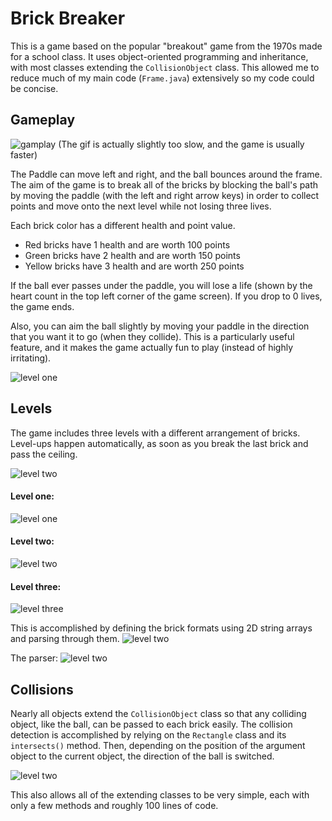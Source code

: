 # Brick Breaker

This is a game based on the popular "breakout" game from the 1970s made for a school class. It 
uses object-oriented programming and inheritance, with most classes extending the `CollisionObject` class. This allowed me to reduce much of my main code (`Frame.java`) extensively so my code could be concise.

## Gameplay

![gamplay](BrickBreaker/images/gamePlay.gif)
(The gif is actually slightly too slow, and the game is usually faster)

The Paddle can move left and right, and the ball bounces around the frame. The aim of the game is to break all of
the bricks by blocking the ball's path by moving the paddle (with the left and right arrow keys) in order to collect points and move onto the next level while not losing three lives. 

Each brick color has a different health and point value.
- Red bricks have 1 health and are worth 100 points
- Green bricks have 2 health and are worth 150 points
- Yellow bricks have 3 health and are worth 250 points

If the ball ever passes under the paddle, you will lose a life (shown by the heart count in the top left corner of 
the game screen). If you drop to 0 lives, the game ends. 

Also, you can aim the ball slightly by moving your paddle in the direction that you want it to go (when they collide). This is
a particularly useful feature, and it makes the game actually fun to play (instead of highly irritating).

![level one](BrickBreaker/images/level1.png)

## Levels

The game includes three levels with a different arrangement of bricks. Level-ups happen automatically, as soon as you break the last brick and pass the ceiling.

![level two](BrickBreaker/images/levelUp.gif)

#### Level one:
![level one](BrickBreaker/images/level1.png)

#### Level two:
![level two](BrickBreaker/images/level2.png)

#### Level three:
![level three](BrickBreaker/images/level3.png)

This is accomplished by defining the brick formats using 2D string arrays and parsing through them.
![level two](BrickBreaker/images/gameFormats.png)

The parser:
![level two](BrickBreaker/images/formatParser.png)

## Collisions
Nearly all objects extend the `CollisionObject` class so that any colliding object, like the ball, can be passed to each brick easily. The collision detection is accomplished by relying on the `Rectangle` class and its `intersects()` method. Then, depending on the position of the argument object to the current object, the direction of the ball is switched.

![level two](BrickBreaker/images/collisionDetector.png)

This also allows all of the extending classes to be very simple, each with only a few methods and roughly 100 lines of code. 


